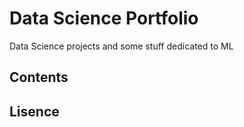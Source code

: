# Data Science Portfolio

Data Science projects and some stuff dedicated to ML

## Contents

## Lisence
